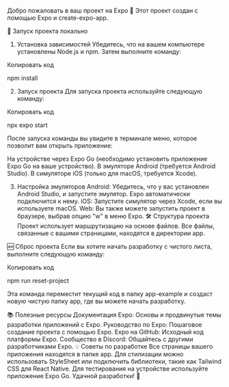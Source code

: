 Добро пожаловать в ваш проект на Expo 👋
Этот проект создан с помощью Expo и create-expo-app.

🚀 Запуск проекта локально
1. Установка зависимостей
   Убедитесь, что на вашем компьютере установлены Node.js и npm. Затем выполните команду:

Копировать код

npm install

2. Запуск проекта
   Для запуска проекта используйте следующую команду:

Копировать код

npx expo start

После запуска команды вы увидите в терминале меню, которое позволит вам открыть приложение:

На устройстве через Expo Go (необходимо установить приложение Expo Go на ваше устройство).
В эмуляторе Android (требуется Android Studio).
В симуляторе iOS (только для macOS, требуется Xcode).

3. Настройка эмуляторов
   Android: Убедитесь, что у вас установлен Android Studio, и запустите эмулятор. Expo автоматически подключится к нему.
   iOS: Запустите симулятор через Xcode, если вы используете macOS.
   Web: Вы также можете запустить проект в браузере, выбрав опцию "w" в меню Expo.
   🛠 Структура проекта
   Проект использует маршрутизацию на основе файлов. Все файлы, связанные с вашими страницами, находятся в директории app.

🆕 Сброс проекта
Если вы хотите начать разработку с чистого листа, выполните следующую команду:


Копировать код

npm run reset-project

Эта команда переместит текущий код в папку app-example и создаст новую чистую папку app, где вы можете начать разработку.

📚 Полезные ресурсы
Документация Expo: Основы и продвинутые темы разработки приложений с Expo.
Руководство по Expo: Пошаговое создание проекта с помощью Expo.
Expo на GitHub: Исходный код платформы Expo.
Сообщество в Discord: Общайтесь с другими разработчиками Expo.
💡 Советы по разработке
Все страницы вашего приложения находятся в папке app.
Для стилизации можно использовать StyleSheet или подключить библиотеки, такие как Tailwind CSS для React Native.
Для тестирования на устройстве используйте приложение Expo Go.
Удачной разработки! 🚀
